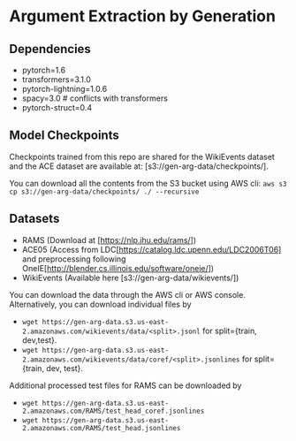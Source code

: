 # Argument Extraction by Generation


## Dependencies 
- pytorch=1.6 
- transformers=3.1.0
- pytorch-lightning=1.0.6
- spacy=3.0 # conflicts with transformers
- pytorch-struct=0.4 


## Model Checkpoints 
Checkpoints trained from this repo are shared for the WikiEvents dataset and the ACE dataset are available at: [s3://gen-arg-data/checkpoints/].

You can download all the contents from the S3 bucket using AWS cli: `aws s3 cp s3://gen-arg-data/checkpoints/ ./ --recursive` 



## Datasets
- RAMS (Download at [https://nlp.jhu.edu/rams/])
- ACE05 (Access from LDC[https://catalog.ldc.upenn.edu/LDC2006T06] and preprocessing following OneIE[http://blender.cs.illinois.edu/software/oneie/])
- WikiEvents (Available here [s3://gen-arg-data/wikievents/])

You can download the data through the AWS cli or AWS console. 
Alternatively, you can download individual files by 
- `wget https://gen-arg-data.s3.us-east-2.amazonaws.com/wikievents/data/<split>.jsonl` for split={train, dev,test}.
- `wget https://gen-arg-data.s3.us-east-2.amazonaws.com/wikievents/data/coref/<split>.jsonlines` for split={train, dev, test}.
  
Additional processed test files for RAMS can be downloaded by
- `wget https://gen-arg-data.s3.us-east-2.amazonaws.com/RAMS/test_head_coref.jsonlines`
- `wget https://gen-arg-data.s3.us-east-2.amazonaws.com/RAMS/test_head.jsonlines`
